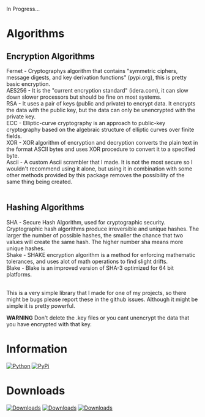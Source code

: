 In Progress...

# Algorithms

## Encryption Algorithms

Fernet - Cryptographys algorithm that contains "symmetric ciphers, message digests, and key derivation functions" (pypi.org), this is pretty basic encryption.<br />
AES256 - It is the "current encryption standard" (idera.com), it can slow down slower processors but should be fine on most systems.<br />
RSA - It uses a pair of keys (public and private) to encrypt data. It encrypts the data with the public key, but the data can only be unencrypted with the private key.<br />
ECC - Elliptic-curve cryptography is an approach to public-key cryptography based on the algebraic structure of elliptic curves over finite fields.<br />
XOR - XOR algorithm of encryption and decryption converts the plain text in the format ASCII bytes and uses XOR procedure to convert it to a specified byte.<br />
Ascii - A custom Ascii scrambler that I made. It is not the most secure so I wouldn't recommend using it alone, but using it in combination with some other methods provided by this package removes the possibility of the same thing being created.<br /><br />

## Hashing Algorithms

SHA - Secure Hash Algorithm, used for cryptographic security. Cryptographic hash algorithms produce irreversible and unique hashes. The larger the number of possible hashes, the smaller the chance that two values will create the same hash. The higher number sha means more unique hashes.<br />
Shake - SHAKE encryption algorithm is a method for enforcing mathematic tolerances, and uses alot of math operations to find slight drifts.<br />
Blake - Blake is an improved version of SHA-3 optimized for 64 bit platforms.<br /><br />

This is a very simple library that I made for one of my projects, so there might be bugs please report these in the github issues. Although it might be simple it is pretty powerful.<br />

**WARNING** Don't delete the .key files or you cant unencrypt the data that you have encrypted with that key.<br />

# Information

[![Python](https://img.shields.io/pypi/pyversions/easyencryption.svg)](https://pypi.python.org/pypi/easyencryption)
[![PyPi](https://img.shields.io/pypi/v/easyencryption.svg)](https://pypi.org/project/easyencryption)

# Downloads

[![Downloads](https://pepy.tech/badge/easyencryption)](https://pepy.tech/project/easyencryption)
[![Downloads](https://pepy.tech/badge/easyencryption/month)](https://pepy.tech/project/easyencryption)
[![Downloads](https://pepy.tech/badge/easyencryption/week)](https://pepy.tech/project/easyencryption)